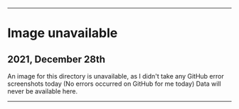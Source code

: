 
***

# Image unavailable

## 2021, December 28th

An image for this directory is unavailable, as I didn't take any GitHub error screenshots today (No errors occurred on GitHub for me today) Data will never be available here.

***
